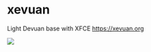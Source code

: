 # xevuan
Light Devuan base with XFCE
https://xevuan.org

<img src="https://xevuan.org/media/xevuan.jpg">
